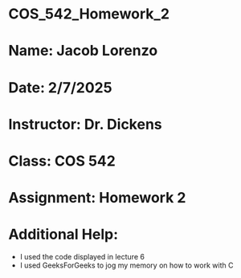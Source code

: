 # COS_542_Homework_2
# Name: Jacob Lorenzo
# Date: 2/7/2025
# Instructor: Dr. Dickens
# Class: COS 542
# Assignment: Homework 2
# Additional Help: 
- I used the code displayed in lecture 6
- I used GeeksForGeeks to jog my memory on how to work with C
